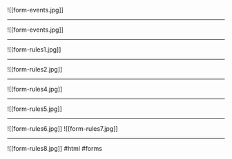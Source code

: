 ![[form-events.jpg]]
***
![[form-events.jpg]]
***
![[form-rules1.jpg]]
***
![[form-rules2.jpg]]
***
![[form-rules4.jpg]]
***
![[form-rules5.jpg]]
***
![[form-rules6.jpg]]
![[form-rules7.jpg]]
***
![[form-rules8.jpg]]
#html #forms